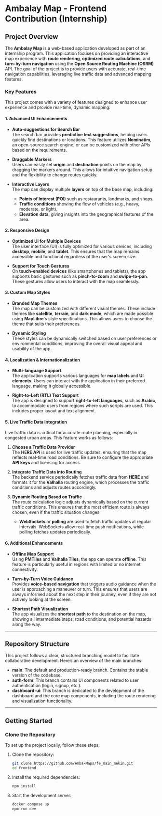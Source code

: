 # Ambalay Map - Frontend Contribution (Internship)

## Project Overview
The **Ambalay Map** is a web-based application developed as part of an internship program. This application focuses on providing an interactive map experience with **route rendering**, **optimized route calculations**, and **turn-by-turn navigation** using the **Open Source Routing Machine (OSRM)** API. The goal of the project is to provide users with accurate, real-time navigation capabilities, leveraging live traffic data and advanced mapping features.

### Key Features
This project comes with a variety of features designed to enhance user experience and provide real-time, dynamic mapping:

#### 1. **Advanced UI Enhancements**
   - **Auto-suggestions for Search Bar**  
     The search bar provides **predictive text suggestions**, helping users quickly find destinations or locations. This feature utilizes **Nominatim**, an open-source search engine, or can be customized with other APIs based on the requirements.

   - **Draggable Markers**  
     Users can easily set **origin** and **destination** points on the map by dragging the markers around. This allows for intuitive navigation setup and the flexibility to change routes quickly.

   - **Interactive Layers**  
     The map can display multiple **layers** on top of the base map, including:
     - **Points of Interest (POI)** such as restaurants, landmarks, and shops.
     - **Traffic conditions** showing the flow of vehicles (e.g., heavy, moderate, or light).
     - **Elevation data**, giving insights into the geographical features of the area.

#### 2. **Responsive Design**
   - **Optimized UI for Multiple Devices**  
     The user interface (UI) is fully optimized for various devices, including **desktop**, **mobile**, and **tablet**. This ensures that the map remains accessible and functional regardless of the user's screen size.
     
   - **Support for Touch Gestures**  
     On **touch-enabled devices** (like smartphones and tablets), the app supports basic gestures such as **pinch-to-zoom** and **swipe-to-pan**. These gestures allow users to interact with the map seamlessly.

#### 3. **Custom Map Styles**
   - **Branded Map Themes**  
     The map can be customized with different visual themes. These include themes like **satellite**, **terrain**, and **dark mode**, which are made possible using **MapLibre**'s style specifications. This allows users to choose the theme that suits their preferences.

   - **Dynamic Styling**  
     These styles can be dynamically switched based on user preferences or environmental conditions, improving the overall visual appeal and usability of the app.

#### 4. **Localization & Internationalization**
   - **Multi-language Support**  
     The application supports various languages for **map labels** and **UI elements**. Users can interact with the application in their preferred language, making it globally accessible.

   - **Right-to-Left (RTL) Text Support**  
     The app is designed to support **right-to-left languages**, such as **Arabic**, to accommodate users from regions where such scripts are used. This includes proper layout and text alignment.

#### 5. **Live Traffic Data Integration**
Live traffic data is critical for accurate route planning, especially in congested urban areas. This feature works as follows:

1. **Choose a Traffic Data Provider**  
   The **HERE API** is used for live traffic updates, ensuring that the map reflects real-time road conditions. Be sure to configure the appropriate **API keys** and licensing for access.

2. **Integrate Traffic Data into Routing**  
   The backend service periodically fetches traffic data from **HERE** and formats it for the **Valhalla** routing engine, which processes the traffic conditions and adjusts routes accordingly.

3. **Dynamic Routing Based on Traffic**  
   The route calculation logic adjusts dynamically based on the current traffic conditions. This ensures that the most efficient route is always chosen, even if the traffic situation changes. 
   
   - **WebSockets** or **polling** are used to fetch traffic updates at regular intervals. WebSockets allow real-time push notifications, while polling fetches updates periodically.

#### 6. **Additional Enhancements**
   - **Offline Map Support**  
     Using **PMTiles** and **Valhalla Tiles**, the app can operate **offline**. This feature is particularly useful in regions with limited or no internet connectivity.

   - **Turn-by-Turn Voice Guidance**  
     Provides **voice-based navigation** that triggers audio guidance when the user is approaching a maneuver or turn. This ensures that users are always informed about the next step in their journey, even if they are not actively looking at the screen.

   - **Shortest Path Visualization**  
     The app visualizes the **shortest path** to the destination on the map, showing all intermediate steps, road conditions, and potential hazards along the way.

---

## Repository Structure
This project follows a clear, structured branching model to facilitate collaborative development. Here’s an overview of the main branches:

- **main**: The default and production-ready branch. Contains the stable version of the codebase.
- **auth-form**: This branch contains UI components related to user authentication (login, signup, etc.).
- **dashboard-ui**: This branch is dedicated to the development of the dashboard and the core map components, including the route rendering and visualization functionality.

---


## Getting Started
### Clone the Repository
To set up the project locally, follow these steps:

1. Clone the repository:
    ```bash
    git clone https://github.com/Amba-Maps/fe_main_mekin.git
    cd frontend
    ```

2. Install the required dependencies:
    ```bash
    npm install
    ```

3. Start the development server:
    ```bash
    docker compose up
    npm run dev
    ```

